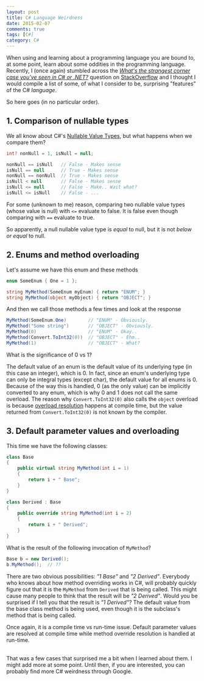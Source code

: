 ```yaml
---
layout: post
title: C# Language Weirdness
date: 2015-02-07
comments: true
tags: [C#]
category: C#
---
```


When using and learning about a programming language you are bound to, at some point, learn about some oddities in the programming language. Recently, I (once again) stumbled across the *[What's the strangest corner case you've seen in C# or .NET?][SO - Corner]* question on [StackOverflow][SO] and I thought I would compile a list of some, of what I consider to be, surprising "features" of the C# *language*.

So here goes (in no particular order).

## 1. Comparison of nullable types

We all know about C#'s [Nullable Value Types][MSDN - Nullable], but what happens when we compare them? 

```csharp
int? nonNull = 1, isNull = null;

nonNull == isNull   // False - Makes sense
isNull == null      // True - Makes sense
nonNull == nonNull  // True - Makes sense
isNull < null       // False - Makes sense
isNull <= null      // False - Make.. Wait what? 
isNull <= isNull    // False - ...
```

For some (unknown to me) reason, comparing two nullable value types (whose value is null) with `<=` evaluate to false. It is false even though comparing with `==` evaluate to true. 

So apparently, a null nullable value type is *equal* to null, but it is not *below or equal* to null. 

## 2. Enums and method overloading
Let's assume we have this enum and these methods

```csharp
enum SomeEnum { One = 1 };

string MyMethod(SomeEnum myEnum) { return "ENUM"; }
string MyMethod(object myObject) { return "OBJECT"; }
```
And then we call those methods a few times and look at the response

```csharp
MyMethod(SomeEnum.One)        // "ENUM" - Obviously.
MyMethod("Some string")       // "OBJECT" - Obviously.
MyMethod(0)                   // "ENUM" - Okay..
MyMethod(Convert.ToInt32(0))  // "OBJECT" - Ehm..
MyMethod(1)                   // "OBJECT" - What?
```

What is the significance of 0 vs 1? 

The default value of an enum is the default value of its underlying type (in this case an integer), which is 0. In fact, since an enum's underlying type can only be integral types (except char), the default value for all enums is 0. Because of the way this is handled, 0 (as the only value) can be implicitly converted to any enum, which is why 0 and 1 does not call the same overload.
The reason why `Convert.ToInt32(0)` also calls the `object` overload is because [overload resolution][MSDN - Overload] happens at compile time, but the value returned from `Convert.ToInt32(0)` is not known by the compiler.

## 3. Default parameter values and overloading
This time we have the following classes:

```csharp
class Base
{
    public virtual string MyMethod(int i = 1)
    {
        return i + " Base";
    }
}

class Derived : Base
{
    public override string MyMethod(int i = 2)
    {
        return i + " Derived";
    }
}
```

What is the result of the following invocation of `MyMethod`?

```csharp
Base b = new Derived();
b.MyMethod();  // ??
```

There are two obvious possibilities: *"1 Base"* and *"2 Derived"*. Everybody who knows about how method overriding works in C#, will probably quickly figure out that it is the `MyMethod` from `Derived` that is being called. This might cause many people to think that the result will be *"2 Derived"*. 
Would you be surprised if I tell you that the result is *"1 Derived"*? The default value from the base class method is being used, even though it is the subclass's method that is being called.

Once again, it is a compile time vs run-time issue. Default parameter values are resolved at compile time while method override resolution is handled at run-time. 


<br />
That was a few cases that surprised me a bit when I learned about them. I might add more at some point. Until then, if you are interested, you can probably find more C# weirdness through Google. 

<!-- Bibliography -->

[SO]: http://stackoverflow.com "StackOverflow"
[SO - Corner]: http://stackoverflow.com/q/194484/1401257 "What's the strangest corner case you've seen in C# or .NET?"
[MSDN - Nullable]: https://msdn.microsoft.com/en-us/library/1t3y8s4s.aspx "Nullable Types (C# Programming Guide)"
[MSDN - Overload]: https://msdn.microsoft.com/en-us/library/aa691336%28v=vs.71%29.aspx "7.4.2 Overload resolution"